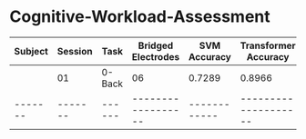 # Cognitive-Workload-Assessment

| Subject | Session |  Task  | Bridged Electrodes | SVM Accuracy | Transformer Accuracy |
| ------- | ------- | ------ | ------------------ | ------------ | -------------------- |
|         |    01   | 0-Back |        06          |    0.7289    |       0.8966         |
| ------- | ------- | ------ | ------------------ | ------------ | -------------------- |
